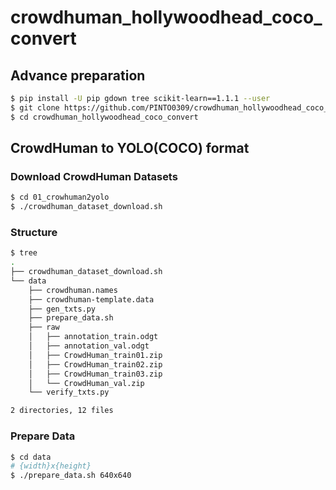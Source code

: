# crowdhuman_hollywoodhead_coco_convert

## Advance preparation
```bash
$ pip install -U pip gdown tree scikit-learn==1.1.1 --user
$ git clone https://github.com/PINTO0309/crowdhuman_hollywoodhead_coco_convert.git
$ cd crowdhuman_hollywoodhead_coco_convert
```
## CrowdHuman to YOLO(COCO) format
### Download CrowdHuman Datasets
```bash
$ cd 01_crowhuman2yolo
$ ./crowdhuman_dataset_download.sh
```
### Structure
```bash
$ tree
.
├── crowdhuman_dataset_download.sh
└── data
    ├── crowdhuman.names
    ├── crowdhuman-template.data
    ├── gen_txts.py
    ├── prepare_data.sh
    ├── raw
    │   ├── annotation_train.odgt
    │   ├── annotation_val.odgt
    │   ├── CrowdHuman_train01.zip
    │   ├── CrowdHuman_train02.zip
    │   ├── CrowdHuman_train03.zip
    │   └── CrowdHuman_val.zip
    └── verify_txts.py

2 directories, 12 files
```
### Prepare Data
```bash
$ cd data
# {width}x{height}
$ ./prepare_data.sh 640x640
```
